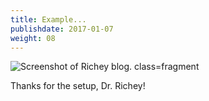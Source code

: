 ```yaml
---
title: Example...
publishdate: 2017-01-07
weight: 08
---
```


![Screenshot of Richey blog. class=fragment](/images/richey.png)

<span class="footnote fragment">Thanks for the setup, Dr. Richey!</span>